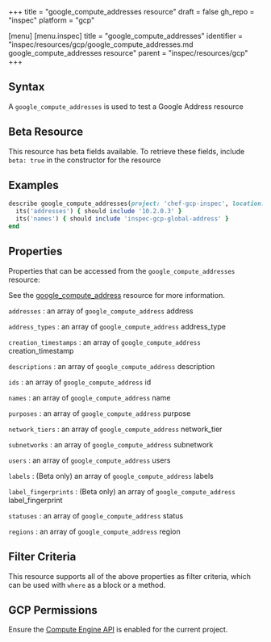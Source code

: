 +++
title = "google_compute_addresses resource"
draft = false
gh_repo = "inspec"
platform = "gcp"

[menu]
  [menu.inspec]
    title = "google_compute_addresses"
    identifier = "inspec/resources/gcp/google_compute_addresses.md google_compute_addresses resource"
    parent = "inspec/resources/gcp"
+++

## Syntax

A `google_compute_addresses` is used to test a Google Address resource

## Beta Resource

This resource has beta fields available. To retrieve these fields, include `beta: true` in the constructor for the resource

## Examples

```ruby
describe google_compute_addresses(project: 'chef-gcp-inspec', location: 'europe-west2') do
  its('addresses') { should include '10.2.0.3' }
  its('names') { should include 'inspec-gcp-global-address' }
end
```

## Properties

Properties that can be accessed from the `google_compute_addresses` resource:

See the [google_compute_address](/inspec/resources/google_compute_address/#properties) resource for more information.

`addresses`
: an array of `google_compute_address` address

`address_types`
: an array of `google_compute_address` address_type

`creation_timestamps`
: an array of `google_compute_address` creation_timestamp

`descriptions`
: an array of `google_compute_address` description

`ids`
: an array of `google_compute_address` id

`names`
: an array of `google_compute_address` name

`purposes`
: an array of `google_compute_address` purpose

`network_tiers`
: an array of `google_compute_address` network_tier

`subnetworks`
: an array of `google_compute_address` subnetwork

`users`
: an array of `google_compute_address` users

`labels`
: (Beta only) an array of `google_compute_address` labels

`label_fingerprints`
: (Beta only) an array of `google_compute_address` label_fingerprint

`statuses`
: an array of `google_compute_address` status

`regions`
: an array of `google_compute_address` region

## Filter Criteria

This resource supports all of the above properties as filter criteria, which can be used
with `where` as a block or a method.

## GCP Permissions

Ensure the [Compute Engine API](https://console.cloud.google.com/apis/library/compute.googleapis.com/) is enabled for the current project.
